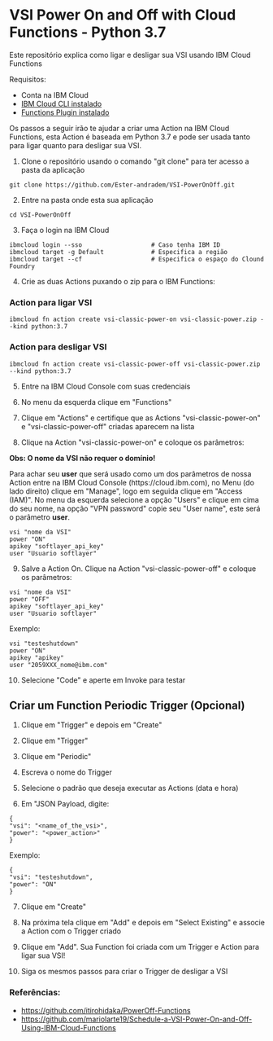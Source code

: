 # VSI Power On and Off with Cloud Functions - Python 3.7
Este repositório explica como ligar e desligar sua VSI usando IBM Cloud Functions

Requisitos:
- Conta na IBM Cloud
- <a href="https://cloud.ibm.com/docs/cli?topic=cloud-cli-install-ibmcloud-cli">IBM Cloud CLI instalado</a>
- <a href="https://cloud.ibm.com/docs/cli?topic=cloud-cli-plug-ins">Functions Plugin instalado</a>

Os passos a seguir irão te ajudar a criar uma Action na IBM Cloud Functions, 
esta Action é baseada em Python 3.7 e pode ser usada tanto para ligar quanto para desligar sua VSI.


1. Clone o repositório usando o comando "git clone" para ter acesso a pasta da aplicação
````shel
git clone https://github.com/Ester-andradem/VSI-PowerOnOff.git
````

2. Entre na pasta onde esta sua aplicação
````shel
cd VSI-PowerOnOff
````

3. Faça o login na IBM Cloud
````shel
ibmcloud login --sso                   # Caso tenha IBM ID
ibmcloud target -g Default             # Especifica a região
ibmcloud target --cf                   # Especifica o espaço do Clound Foundry
````

4. Crie as duas Actions puxando o zip para o IBM Functions:

### Action para ligar VSI
```shel
ibmcloud fn action create vsi-classic-power-on vsi-classic-power.zip --kind python:3.7
```

### Action para desligar VSI
```shel
ibmcloud fn action create vsi-classic-power-off vsi-classic-power.zip --kind python:3.7
```

5. Entre na IBM Cloud Console com suas credenciais

6. No menu da esquerda clique em "Functions"

7. Clique em "Actions" e certifique que as Actions "vsi-classic-power-on" e "vsi-classic-power-off" criadas aparecem na lista 

8. Clique na Action "vsi-classic-power-on" e coloque os parâmetros:

<p><strong>Obs: O nome da VSI não requer o domínio!</strong></p>

<p>Para achar seu <strong>user</strong> que será usado como um dos parâmetros de nossa Action entre na IBM Cloud Console (https://cloud.ibm.com), no Menu (do lado direito) clique em "Manage", logo em seguida clique em "Access (IAM)". No menu da esquerda selecione a opção "Users" e clique em cima do seu nome, na opção "VPN password" copie seu "User name", este será o parâmetro <strong>user</strong>.</p>


```shel
vsi "nome da VSI"
power "ON"
apikey "softlayer_api_key"
user "Usuario softlayer"
```

9. Salve a Action On. Clique na Action "vsi-classic-power-off" e coloque os parâmetros:

```shel
vsi "nome da VSI"
power "OFF"
apikey "softlayer_api_key"
user "Usuario softlayer"
```

Exemplo:
```shel
vsi "testeshutdown"
power "ON"
apikey "apikey"
user "2059XXX_nome@ibm.com"
```

10. Selecione "Code" e aperte em Invoke para testar


## Criar um Function Periodic Trigger (Opcional)

1. Clique em "Trigger" e depois em "Create"

2. Clique em "Trigger"

3. Clique em "Periodic"

4. Escreva o nome do Trigger

5. Selecione o padrão que deseja executar as Actions (data e hora)

6. Em "JSON Payload, digite:
```shel
{
"vsi": "<name_of_the_vsi>",
"power": "<power_action>"
}
```

Exemplo:
```shel
{
"vsi": "testeshutdown",
"power": "ON"
}
```

7. Clique em "Create"

8. Na próxima tela clique em "Add" e depois em "Select Existing" e associe a Action com o Trigger criado 

9. Clique em "Add". Sua Function foi criada com um Trigger e Action para ligar sua VSI!

11. Siga os mesmos passos para criar o Trigger de desligar a VSI


### Referências:
- https://github.com/itirohidaka/PowerOff-Functions
- https://github.com/mariolarte19/Schedule-a-VSI-Power-On-and-Off-Using-IBM-Cloud-Functions
